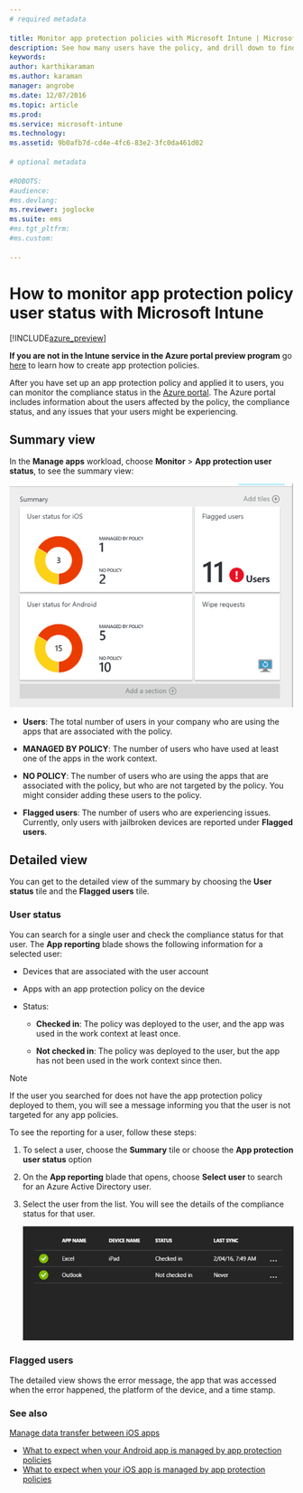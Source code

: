 ```yaml
---
# required metadata

title: Monitor app protection policies with Microsoft Intune | Microsoft Intune
description: See how many users have the policy, and drill down to find more details.
keywords:
author: karthikaraman
ms.author: karaman
manager: angrobe
ms.date: 12/07/2016
ms.topic: article
ms.prod:
ms.service: microsoft-intune
ms.technology:
ms.assetid: 9b0afb7d-cd4e-4fc6-83e2-3fc0da461d02

# optional metadata

#ROBOTS:
#audience:
#ms.devlang:
ms.reviewer: joglocke
ms.suite: ems
#ms.tgt_pltfrm:
#ms.custom:

---
```


# How to monitor app protection policy user status with Microsoft Intune
[!INCLUDE[azure_preview](../includes/azure_preview.md)]

**If you are not in the Intune service in the Azure portal preview program** go [here](https://docs.microsoft.com/en-us/intune/deploy-use/create-and-deploy-mobile-app-management-policies-with-microsoft-intune) to learn how to create app protection policies.

After you have set up an app protection policy and applied it to users, you can monitor the compliance status in the [Azure portal](https://portal.azure.com). The Azure portal includes information about the users affected by the policy, the compliance status, and any issues that your users might be experiencing.

## Summary view
In the **Manage apps** workload, choose **Monitor** > **App protection user status**, to see the summary view:


![Summary tile on the Intune mobile application management blade](../media/app-protection-user-status-summary.png)

-   **Users**: The total number of users in your company who are using the apps that are associated with the policy.

-   **MANAGED BY POLICY**: The number of users who have used at least one of the apps in the work context.

-   **NO POLICY**: The number of users who are using the apps that are associated with the policy, but who are not targeted by the policy. You might consider adding these users to the policy.

- **Flagged users**: The number of users who are experiencing issues. Currently, only users with jailbroken devices are reported under **Flagged users**.


## Detailed view
You can get to the detailed view of the summary by choosing the **User status** tile and the **Flagged users** tile.

### User status
You can search for a single user and check the compliance status for that user. The **App reporting** blade shows the following information for a selected user:
- Devices that are associated with the user account

- Apps with an app protection policy on the device

- Status:

  - **Checked in**: The policy was deployed to the user, and the app was used in the work context at least once.

  - **Not checked in**: The policy was deployed to the user, but the app has not been used in the work context since then.

>[!NOTE]
> If the user you searched for does not have the app protection policy deployed to them, you will see a message informing you that the user is not targeted for any app policies.

To see the reporting for a user, follow these steps:

1.  To select a user, choose the **Summary** tile or choose the **App protection user status** option


2. On the **App reporting** blade that opens, choose **Select user** to search for an Azure Active Directory user.



3. Select the user from the list. You will see the details of the compliance status for that user.

    ![App reporting details](../media/app-protection-app-reporting-by-user.png)

### Flagged users
The detailed view shows the error message, the app that was accessed when the error happened, the platform of the device, and a time stamp.  

### See also
[Manage data transfer between iOS apps](manage-data-transfer-between-ios-apps-with-microsoft-intune.md)

* [What to expect when your Android app is managed by app protection policies](app-protection-enabled-android-apps.md)
* [What to expect when your iOS app is managed by app protection policies](app-protection-enabled-ios-apps.md)

